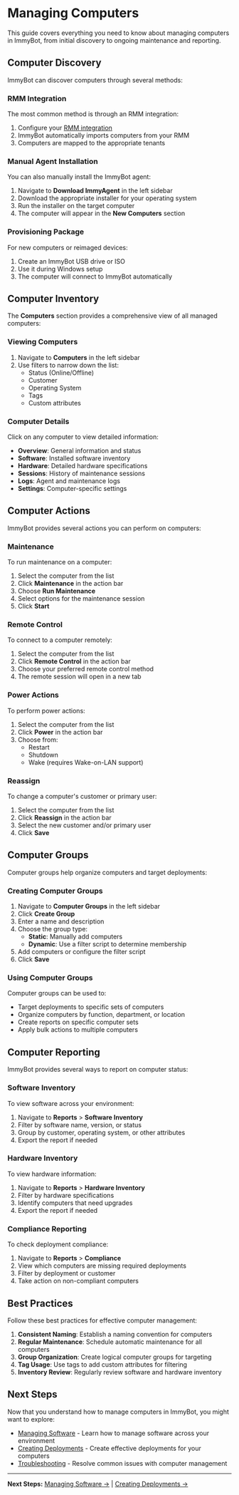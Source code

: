 # Managing Computers

This guide covers everything you need to know about managing computers in ImmyBot, from initial discovery to ongoing maintenance and reporting.

## Computer Discovery

ImmyBot can discover computers through several methods:

### RMM Integration

The most common method is through an RMM integration:

1. Configure your [RMM integration](./integration-overview.md)
2. ImmyBot automatically imports computers from your RMM
3. Computers are mapped to the appropriate tenants

### Manual Agent Installation

You can also manually install the ImmyBot agent:

1. Navigate to **Download ImmyAgent** in the left sidebar
2. Download the appropriate installer for your operating system
3. Run the installer on the target computer
4. The computer will appear in the **New Computers** section

### Provisioning Package

For new computers or reimaged devices:

1. Create an ImmyBot USB drive or ISO
2. Use it during Windows setup
3. The computer will connect to ImmyBot automatically

## Computer Inventory

The **Computers** section provides a comprehensive view of all managed computers:

### Viewing Computers

1. Navigate to **Computers** in the left sidebar
2. Use filters to narrow down the list:
   - Status (Online/Offline)
   - Customer
   - Operating System
   - Tags
   - Custom attributes

### Computer Details

Click on any computer to view detailed information:

- **Overview**: General information and status
- **Software**: Installed software inventory
- **Hardware**: Detailed hardware specifications
- **Sessions**: History of maintenance sessions
- **Logs**: Agent and maintenance logs
- **Settings**: Computer-specific settings

## Computer Actions

ImmyBot provides several actions you can perform on computers:

### Maintenance

To run maintenance on a computer:

1. Select the computer from the list
2. Click **Maintenance** in the action bar
3. Choose **Run Maintenance**
4. Select options for the maintenance session
5. Click **Start**

### Remote Control

To connect to a computer remotely:

1. Select the computer from the list
2. Click **Remote Control** in the action bar
3. Choose your preferred remote control method
4. The remote session will open in a new tab

### Power Actions

To perform power actions:

1. Select the computer from the list
2. Click **Power** in the action bar
3. Choose from:
   - Restart
   - Shutdown
   - Wake (requires Wake-on-LAN support)

### Reassign

To change a computer's customer or primary user:

1. Select the computer from the list
2. Click **Reassign** in the action bar
3. Select the new customer and/or primary user
4. Click **Save**

## Computer Groups

Computer groups help organize computers and target deployments:

### Creating Computer Groups

1. Navigate to **Computer Groups** in the left sidebar
2. Click **Create Group**
3. Enter a name and description
4. Choose the group type:
   - **Static**: Manually add computers
   - **Dynamic**: Use a filter script to determine membership
5. Add computers or configure the filter script
6. Click **Save**

### Using Computer Groups

Computer groups can be used to:

- Target deployments to specific sets of computers
- Organize computers by function, department, or location
- Create reports on specific computer sets
- Apply bulk actions to multiple computers

## Computer Reporting

ImmyBot provides several ways to report on computer status:

### Software Inventory

To view software across your environment:

1. Navigate to **Reports** > **Software Inventory**
2. Filter by software name, version, or status
3. Group by customer, operating system, or other attributes
4. Export the report if needed

### Hardware Inventory

To view hardware information:

1. Navigate to **Reports** > **Hardware Inventory**
2. Filter by hardware specifications
3. Identify computers that need upgrades
4. Export the report if needed

### Compliance Reporting

To check deployment compliance:

1. Navigate to **Reports** > **Compliance**
2. View which computers are missing required deployments
3. Filter by deployment or customer
4. Take action on non-compliant computers

## Best Practices

Follow these best practices for effective computer management:

1. **Consistent Naming**: Establish a naming convention for computers
2. **Regular Maintenance**: Schedule automatic maintenance for all computers
3. **Group Organization**: Create logical computer groups for targeting
4. **Tag Usage**: Use tags to add custom attributes for filtering
5. **Inventory Review**: Regularly review software and hardware inventory

## Next Steps

Now that you understand how to manage computers in ImmyBot, you might want to explore:

- [Managing Software](./managing-software.md) - Learn how to manage software across your environment
- [Creating Deployments](./creating-deployments.md) - Create effective deployments for your computers
- [Troubleshooting](./troubleshooting.md) - Resolve common issues with computer management

---

**Next Steps:** [Managing Software →](./managing-software.md) | [Creating Deployments →](./creating-deployments.md)
